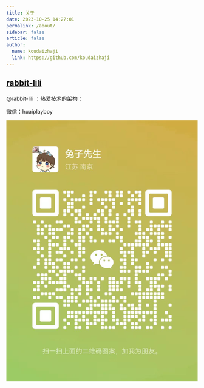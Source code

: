```yaml
---
title: 关于
date: 2023-10-25 14:27:01
permalink: /about/
sidebar: false
article: false
author:
  name: koudaizhaji
  link: https://github.com/koudaizhaji
---
```




## [rabbit-lili](rabbit-lili)

@rabbit-lili ：热爱技术的架构：

微信：huaiplayboy

![扫一扫](https://github.com/koudaizhaji/init-monorepo/raw/main/assets/1700378333106.png?raw=true)